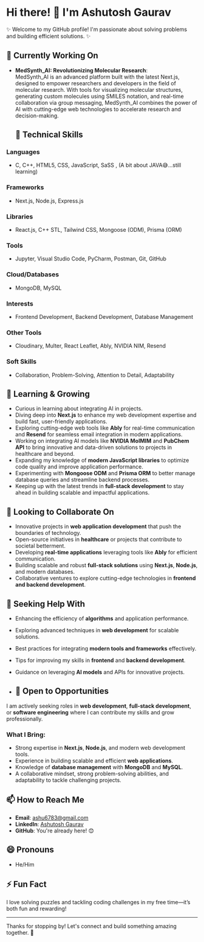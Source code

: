 # Hi there! 👋 I'm Ashutosh Gaurav

✨ Welcome to my GitHub profile! I'm passionate about solving problems and building efficient solutions. ✨  

## 🔭 Currently Working On
- **MedSynth_AI: Revolutionizing Molecular Research**:  
  MedSynth_AI is an advanced platform built with the latest Next.js, designed to empower researchers and developers in the field of molecular research. With tools for visualizing molecular structures, generating custom molecules using SMILES notation, and real-time collaboration via group messaging, MedSynth_AI combines the power of AI with cutting-edge web technologies to accelerate research and decision-making.

  ## 🚀 Technical Skills

### Languages
- C, C++, HTML5, CSS, JavaScript, SaSS , (A bit about JAVA😅...still learning)

### Frameworks
- Next.js, Node.js, Express.js  

### Libraries
- React.js, C++ STL, Tailwind CSS, Mongoose (ODM), Prisma (ORM)  

### Tools
- Jupyter, Visual Studio Code, PyCharm, Postman, Git, GitHub  

### Cloud/Databases
- MongoDB, MySQL

### Interests
- Frontend Development, Backend Development, Database Management  

### Other Tools
- Cloudinary, Multer, React Leaflet, Ably, NVIDIA NIM, Resend

### Soft Skills
- Collaboration, Problem-Solving, Attention to Detail, Adaptability  

## 🌱 Learning & Growing
- Curious in learning about integrating AI in projects.
- Diving deep into **Next.js** to enhance my web development expertise and build fast, user-friendly applications.  
- Exploring cutting-edge web tools like **Ably** for real-time communication and **Resend** for seamless email integration in modern applications.  
- Working on integrating AI models like **NVIDIA MolMIM** and **PubChem API** to bring innovative and data-driven solutions to projects in healthcare and beyond.  
- Expanding my knowledge of **modern JavaScript libraries** to optimize code quality and improve application performance.  
- Experimenting with **Mongoose ODM** and **Prisma ORM** to better manage database queries and streamline backend processes.  
- Keeping up with the latest trends in **full-stack development** to stay ahead in building scalable and impactful applications.  

## 👯 Looking to Collaborate On
- Innovative projects in **web application development** that push the boundaries of technology.  
- Open-source initiatives in **healthcare** or projects that contribute to societal betterment.  
- Developing **real-time applications** leveraging tools like **Ably** for efficient communication.  
- Building scalable and robust **full-stack solutions** using **Next.js**, **Node.js**, and modern databases.  
- Collaborative ventures to explore cutting-edge technologies in **frontend and backend development**.  


## 🤔 Seeking Help With
- Enhancing the efficiency of **algorithms** and application performance.  
- Exploring advanced techniques in **web development** for scalable solutions.  
- Best practices for integrating **modern tools and frameworks** effectively.  
- Tips for improving my skills in **frontend** and **backend development**.  
- Guidance on leveraging **AI models** and APIs for innovative projects.  


- ## 💼 Open to Opportunities  
I am actively seeking roles in **web development**, **full-stack development**, or **software engineering** where I can contribute my skills and grow professionally.
### What I Bring:
- Strong expertise in **Next.js**, **Node.js**, and modern web development tools.  
- Experience in building scalable and efficient **web applications**.  
- Knowledge of **database management** with **MongoDB** and **MySQL**.  
- A collaborative mindset, strong problem-solving abilities, and adaptability to tackle challenging projects.  


## 📫 How to Reach Me
- **Email**: ashu6783@gmail.com  
- **LinkedIn**: [Ashutosh Gaurav](https://www.linkedin.com/in/ashutosh-gaurav/)  
- **GitHub**: You're already here! 😊  

## 😄 Pronouns
- He/Him  

## ⚡ Fun Fact
I love solving puzzles and tackling coding challenges in my free time—it’s both fun and rewarding!

---
Thanks for stopping by! Let's connect and build something amazing together. 🚀

